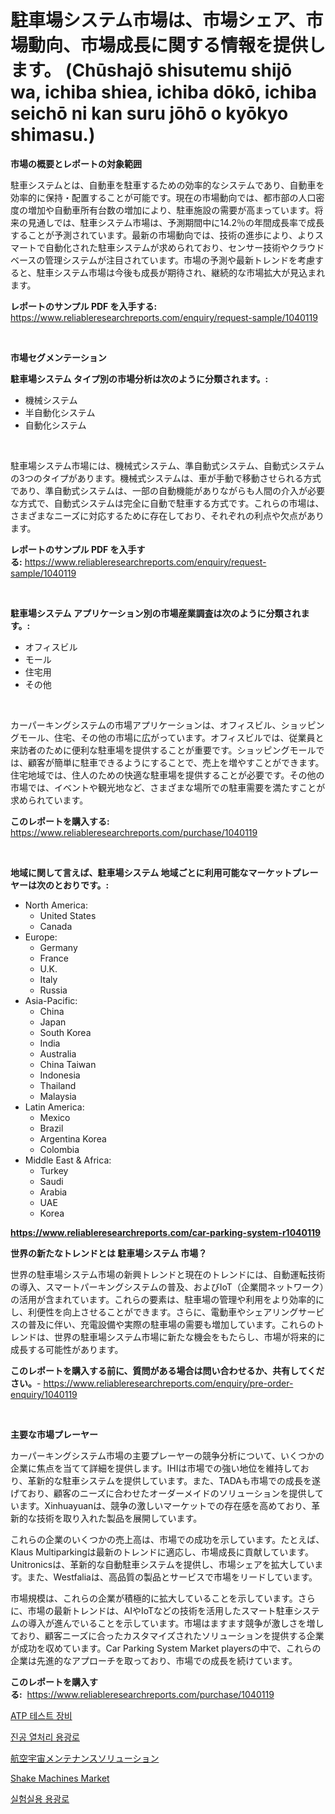 <p><h1>駐車場システム市場は、市場シェア、市場動向、市場成長に関する情報を提供します。 (Chūshajō shisutemu shijō wa, ichiba shiea, ichiba dōkō, ichiba seichō ni kan suru jōhō o kyōkyo shimasu.)</h1></p><p><strong>市場の概要とレポートの対象範囲</strong></p>
<p><p>駐車システムとは、自動車を駐車するための効率的なシステムであり、自動車を効率的に保持・配置することが可能です。現在の市場動向では、都市部の人口密度の増加や自動車所有台数の増加により、駐車施設の需要が高まっています。将来の見通しでは、駐車システム市場は、予測期間中に14.2％の年間成長率で成長することが予測されています。最新の市場動向では、技術の進歩により、よりスマートで自動化された駐車システムが求められており、センサー技術やクラウドベースの管理システムが注目されています。市場の予測や最新トレンドを考慮すると、駐車システム市場は今後も成長が期待され、継続的な市場拡大が見込まれます。</p></p>
<p><strong>レポートのサンプル PDF を入手する:</strong> <a href="https://www.reliableresearchreports.com/enquiry/request-sample/1040119">https://www.reliableresearchreports.com/enquiry/request-sample/1040119</a></p>
<p>&nbsp;</p>
<p><strong>市場セグメンテーション</strong></p>
<p><strong>駐車場システム タイプ別の市場分析は次のように分類されます。:</strong></p>
<p><ul><li>機械システム</li><li>半自動化システム</li><li>自動化システム</li></ul></p>
<p>&nbsp;</p>
<p><p>駐車場システム市場には、機械式システム、準自動式システム、自動式システムの3つのタイプがあります。機械式システムは、車が手動で移動させられる方式であり、準自動式システムは、一部の自動機能がありながらも人間の介入が必要な方式で、自動式システムは完全に自動で駐車する方式です。これらの市場は、さまざまなニーズに対応するために存在しており、それぞれの利点や欠点があります。</p></p>
<p><strong>レポートのサンプル PDF を入手する:</strong>&nbsp;<a href="https://www.reliableresearchreports.com/enquiry/request-sample/1040119">https://www.reliableresearchreports.com/enquiry/request-sample/1040119</a></p>
<p>&nbsp;</p>
<p><strong> 駐車場システム アプリケーション別の市場産業調査は次のように分類されます。:</strong></p>
<p><ul><li>オフィスビル</li><li>モール</li><li>住宅用</li><li>その他</li></ul></p>
<p>&nbsp;</p>
<p><p>カーパーキングシステムの市場アプリケーションは、オフィスビル、ショッピングモール、住宅、その他の市場に広がっています。オフィスビルでは、従業員と来訪者のために便利な駐車場を提供することが重要です。ショッピングモールでは、顧客が簡単に駐車できるようにすることで、売上を増やすことができます。住宅地域では、住人のための快適な駐車場を提供することが必要です。その他の市場では、イベントや観光地など、さまざまな場所での駐車需要を満たすことが求められています。</p></p>
<p><strong>このレポートを購入する:</strong>&nbsp; <a href="https://www.reliableresearchreports.com/purchase/1040119">https://www.reliableresearchreports.com/purchase/1040119</a></p>
<p>&nbsp;</p>
<p><strong>地域に関して言えば、駐車場システム 地域ごとに利用可能なマーケットプレーヤーは次のとおりです。:</strong></p>
<p><ul>
    <li>
        North America:
        <ul>
            <li>United States</li>
            <li>Canada</li>
        </ul>
    </li>
    <li>
        Europe:
        <ul>
            <li>Germany</li>
            <li>France</li>
            <li>U.K.</li>
            <li>Italy</li>
            <li>Russia</li>
        </ul>
    </li>
    <li>
        Asia-Pacific:
        <ul>
            <li>China</li>
            <li>Japan</li>
            <li>South Korea</li>
            <li>India</li>
            <li>Australia</li>
            <li>China Taiwan</li>
            <li>Indonesia</li>
            <li>Thailand</li>
            <li>Malaysia</li>
        </ul>
    </li>
    <li>
        Latin America:
        <ul>
            <li>Mexico</li>
            <li>Brazil</li>
            <li>Argentina Korea</li>
            <li>Colombia</li>
        </ul>
    </li>
    <li>
        Middle East & Africa:
        <ul>
            <li>Turkey</li>
            <li>Saudi</li>
            <li>Arabia</li>
            <li>UAE</li>
            <li>Korea</li>
        </ul>
    </li>
    </ul></p>
<p><strong><a href="https://www.reliableresearchreports.com/car-parking-system-r1040119">https://www.reliableresearchreports.com/car-parking-system-r1040119</a></strong>&nbsp;</p>
<p><strong>世界の新たなトレンドとは 駐車場システム 市場？</strong></p>
<p><p>世界の駐車場システム市場の新興トレンドと現在のトレンドには、自動運転技術の導入、スマートパーキングシステムの普及、およびIoT（企業間ネットワーク）の活用が含まれています。これらの要素は、駐車場の管理や利用をより効率的にし、利便性を向上させることができます。さらに、電動車やシェアリングサービスの普及に伴い、充電設備や実際の駐車場の需要も増加しています。これらのトレンドは、世界の駐車場システム市場に新たな機会をもたらし、市場が将来的に成長する可能性があります。</p></p>
<p><strong>このレポートを購入する前に、質問がある場合は問い合わせるか、共有してください。</strong>- <a href="https://www.reliableresearchreports.com/enquiry/pre-order-enquiry/1040119">https://www.reliableresearchreports.com/enquiry/pre-order-enquiry/1040119</a></p>
<p>&nbsp;</p>
<p><strong>主要な市場プレーヤー</strong></p>
<p><p>カーパーキングシステム市場の主要プレーヤーの競争分析について、いくつかの企業に焦点を当てて詳細を提供します。IHIは市場での強い地位を維持しており、革新的な駐車システムを提供しています。また、TADAも市場での成長を遂げており、顧客のニーズに合わせたオーダーメイドのソリューションを提供しています。Xinhuayuanは、競争の激しいマーケットでの存在感を高めており、革新的な技術を取り入れた製品を展開しています。</p><p>これらの企業のいくつかの売上高は、市場での成功を示しています。たとえば、Klaus Multiparkingは最新のトレンドに適応し、市場成長に貢献しています。Unitronicsは、革新的な自動駐車システムを提供し、市場シェアを拡大しています。また、Westfaliaは、高品質の製品とサービスで市場をリードしています。</p><p>市場規模は、これらの企業が積極的に拡大していることを示しています。さらに、市場の最新トレンドは、AIやIoTなどの技術を活用したスマート駐車システムの導入が進んでいることを示しています。市場はますます競争が激しさを増しており、顧客ニーズに合ったカスタマイズされたソリューションを提供する企業が成功を収めています。Car Parking System Market playersの中で、これらの企業は先進的なアプローチを取っており、市場での成長を続けています。</p></p>
<p><strong>このレポートを購入する:</strong>&nbsp;&nbsp;<a href="https://www.reliableresearchreports.com/purchase/1040119">https://www.reliableresearchreports.com/purchase/1040119</a></p>
<p><p><a href="https://github.com/CliftonFisher9067/Market-Research-Report-List-1/blob/main/392002926598.md">ATP 테스트 장비</a></p><p><a href="https://github.com/fernandotryO5lson96765/Market-Research-Report-List-1/blob/main/295872726599.md">진공 열처리 용광로</a></p><p><a href="https://medium.com/@levihamilton5801940/%E8%88%AA%E7%A9%BA%E5%AE%87%E5%AE%99%E4%BF%9D%E5%AE%88%E3%82%BD%E3%83%AA%E3%83%A5%E3%83%BC%E3%82%B7%E3%83%A7%E3%83%B3%E5%B8%82%E5%A0%B4%E5%B1%95%E6%9C%9B-%E6%A5%AD%E7%95%8C%E6%A6%82%E8%A6%81%E3%81%A8%E4%BA%88%E6%B8%AC-2024%E5%B9%B4%E3%81%8B%E3%82%892031%E5%B9%B4-35558729698c">航空宇宙メンテナンスソリューション</a></p><p><a href="https://github.com/Glendatilghmankmgz0rbhwpy/Market-Research-Report-List-2/blob/main/shake-machines-market.md">Shake Machines Market</a></p><p><a href="https://medium.com/@electat2023/%EC%97%B0%EA%B5%AC%EC%8B%A4%EC%9A%A9-%EA%B0%80%EC%8A%A4%EB%82%9C%EB%A1%9C-%EC%8B%9C%EC%9E%A5-%EB%8F%99%ED%96%A5-%EB%B0%8F-%EC%8B%9C%EC%9E%A5-%EB%B6%84%EC%84%9D%EC%9D%80-2024-2031%EB%85%84-%EA%B8%B0%EA%B0%84%EC%97%90-%EB%8C%80%ED%95%B4-%EC%98%88%EC%B8%A1%EB%90%90%EC%8A%B5%EB%8B%88%EB%8B%A4-f472a08c3d13">실험실용 용광로</a></p></p>